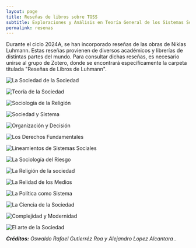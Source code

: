 ```yaml
---
layout: page
title: Reseñas de libros sobre TGSS
subtitle: Exploraciones y Análisis en Teoría General de los Sistemas Sociales
permalink: resenas
---
```


Durante el ciclo 2024A, se han incorporado reseñas de las obras de Niklas Luhmann. Estas reseñas provienen de diversos académicos y librerías de distintas partes del mundo. Para consultar dichas reseñas, es necesario unirse al grupo de Zotero, donde se encontrará específicamente la carpeta titulada "Reseñas de Libros de Luhmann".

![La Sociedad de la Sociedad](assets/img/laSociedaddelaSociedad.jpg) 

![Teoría de la Sociedad](assets/img/TeoríadelaSociedad.jpg)

![Sociología de la Religión](assets/img/SociologíadelaReligión.jpg)

![Sociedad y Sistema](assets/img/SociedadySistema.jpg)

![Organización y Decisión](assets/img/OrganizaciónDesición.jpg)

![Los Derechos Fundamentales](assets/img/LosDerechosFundamentales.jpg)

![Lineamientos de Sistemas Sociales](assets/img/LineaminetosSistemasSociales.jpg)

![La Sociología del Riesgo](assets/img/LaSociologíadelRiesgo.jpg)

![La Religión de la sociedad](assets/img/LaReligióndelaSociedad.jpg)

![La Relidad de los Medios](assets/img/LaRealidaddelosMedios.jpg)

![La Política como Sistema](assets/img/LaPolíticacomoSistema.jpg)

![La Ciencia de la Sociedad](assets/img/LaCienciadelaSociedad.jpg)

![Complejidad y Modernidad](assets/img/ComplejidadyModernidad.jpg)

![El arte de la Sociedad](assets/img/ArtedelaSociedad.jpg)

***Créditos:** Oswaldo Rafael Gutierréz Roa y Alejandro Lopez Alcantara .*
